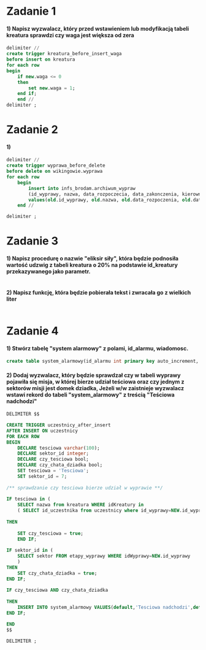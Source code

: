 # Zadanie 1
#### 1) Napisz wyzwalacz, który przed wstawieniem lub modyfikacją tabeli kreatura sprawdzi czy waga jest większa od zera
```sql
delimiter //
create trigger kreatura_before_insert_waga
before insert on kreatura
for each row
begin
	if new.waga <= 0
	then
		set new.waga = 1;
	end if;
	end //
delimiter ;
```
# Zadanie 2
#### 1)
```sql
delimiter //
create trigger wyprawa_before_delete
before delete on wikingowie.wyprawa
for each row
	begin
		insert into infs_brodam.archiwum_wypraw
		(id_wyprawy, nazwa, data_rozpoczecia, data_zakonczenia, kierownik)
        values(old.id_wyprawy, old.nazwa, old.data_rozpoczenia, old.data_zakonczenia, old.kierownik);
	end //

delimiter ;
```

# Zadanie 3
#### 1) Napisz procedurę o nazwie "eliksir siły", która będzie podnosiła wartość udzwig z tabeli kreatura o 20% na podstawie id_kreatury przekazywanego jako parametr.
```sql

```
#### 2) Napisz funkcję, która będzie pobierała tekst i zwracała go z wielkich liter
```sql

```

# Zadanie 4
#### 1) Stwórz tabelę "system alarmowy" z polami, id_alarmu, wiadomosc.
```sql
create table system_alarmowy(id_alarmu int primary key auto_increment, wiadomosc varchar(100));
```
#### 2) Dodaj wyzwalacz, który będzie sprawdzał czy w tabeli wyprawy pojawiła się misja, w której bierze udział teściowa oraz czy jednym z sektorów misji jest domek dziadka, Jeżeli w/w zaistnieje wyzwalacz wstawi rekord do tabeli "system_alarmowy" z treścią "Teściowa nadchodzi"
```sql
DELIMITER $$

CREATE TRIGGER uczestnicy_after_insert
AFTER INSERT ON uczestnicy
FOR EACH ROW
BEGIN
	DECLARE tesciowa varchar(100);
	DECLARE sektor_id integer;
	DECLARE czy_tesciowa bool;
	DECLARE czy_chata_dziadka bool;
	SET tesciowa = 'Tesciowa';
	SET sektor_id = 7;
	
/** sprawdzanie czy tesciowa bierze udział w wyprawie **/
    
IF tesciowa in (
	SELECT nazwa from kreatura WHERE idKreatury in 
	( SELECT id_uczestnika from uczestnicy where id_wyprawy=NEW.id_wyprawy)) 
	
THEN 
    
	SET czy_tesciowa = true;
	END IF;
    
IF sektor_id in (
	SELECT sektor FROM etapy_wyprawy WHERE idWyprawy=NEW.id_wyprawy
	) 
THEN 
	SET czy_chata_dziadka = true;
END IF;
    
IF czy_tesciowa AND czy_chata_dziadka
    
THEN  
	INSERT INTO system_alarmowy VALUES(default,'Tesciowa nadchodzi',default);
END IF;

END
$$

DELIMITER ;
```
